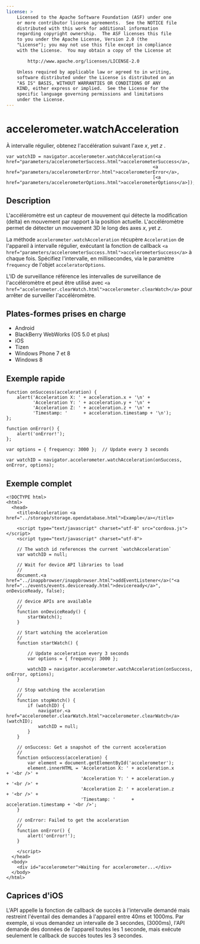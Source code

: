 ```yaml
---
license: >
    Licensed to the Apache Software Foundation (ASF) under one
    or more contributor license agreements.  See the NOTICE file
    distributed with this work for additional information
    regarding copyright ownership.  The ASF licenses this file
    to you under the Apache License, Version 2.0 (the
    "License"); you may not use this file except in compliance
    with the License.  You may obtain a copy of the License at

        http://www.apache.org/licenses/LICENSE-2.0

    Unless required by applicable law or agreed to in writing,
    software distributed under the License is distributed on an
    "AS IS" BASIS, WITHOUT WARRANTIES OR CONDITIONS OF ANY
    KIND, either express or implied.  See the License for the
    specific language governing permissions and limitations
    under the License.
---
```


# accelerometer.watchAcceleration

À intervalle régulier, obtenez l'accélération suivant l'axe *x*, *y*et *z* .

    var watchID = navigator.accelerometer.watchAcceleration(<a href="parameters/accelerometerSuccess.html">accelerometerSuccess</a>,
                                                           <a href="parameters/accelerometerError.html">accelerometerError</a>,
                                                           [<a href="parameters/accelerometerOptions.html">accelerometerOptions</a>]);
    

## Description

L'accéléromètre est un capteur de mouvement qui détecte la modification (delta) en mouvement par rapport à la position actuelle. L'accéléromètre permet de détecter un mouvement 3D le long des axes *x*, *y*et *z*.

La méthode `accelerometer.watchAcceleration` récupère `Acceleration` de l'appareil à intervalle régulier, exécutant la fonction de callback `<a href="parameters/accelerometerSuccess.html">accelerometerSuccess</a>` à chaque fois. Spécifiez l'intervalle, en millisecondes, via le paramètre `frequency` de l'objet `acceleratorOptions`.

L'ID de surveillance référence les intervalles de surveillance de l'accéléromètre et peut être utilisé avec `<a href="accelerometer.clearWatch.html">accelerometer.clearWatch</a>` pour arrêter de surveiller l'accéléromètre.

## Plates-formes prises en charge

*   Android
*   BlackBerry WebWorks (OS 5.0 et plus)
*   iOS
*   Tizen
*   Windows Phone 7 et 8
*   Windows 8

## Exemple rapide

    function onSuccess(acceleration) {
        alert('Acceleration X: ' + acceleration.x + '\n' +
              'Acceleration Y: ' + acceleration.y + '\n' +
              'Acceleration Z: ' + acceleration.z + '\n' +
              'Timestamp: '      + acceleration.timestamp + '\n');
    };
    
    function onError() {
        alert('onError!');
    };
    
    var options = { frequency: 3000 };  // Update every 3 seconds
    
    var watchID = navigator.accelerometer.watchAcceleration(onSuccess, onError, options);
    

## Exemple complet

    <!DOCTYPE html>
    <html>
      <head>
        <title>Acceleration <a href="../storage/storage.opendatabase.html">Example</a></title>
    
        <script type="text/javascript" charset="utf-8" src="cordova.js"></script>
        <script type="text/javascript" charset="utf-8">
    
        // The watch id references the current `watchAcceleration`
        var watchID = null;
    
        // Wait for device API libraries to load
        //
        document.<a href="../inappbrowser/inappbrowser.html">addEventListener</a>("<a href="../events/events.deviceready.html">deviceready</a>", onDeviceReady, false);
    
        // device APIs are available
        //
        function onDeviceReady() {
            startWatch();
        }
    
        // Start watching the acceleration
        //
        function startWatch() {
    
            // Update acceleration every 3 seconds
            var options = { frequency: 3000 };
    
            watchID = navigator.accelerometer.watchAcceleration(onSuccess, onError, options);
        }
    
        // Stop watching the acceleration
        //
        function stopWatch() {
            if (watchID) {
                navigator.<a href="accelerometer.clearWatch.html">accelerometer.clearWatch</a>(watchID);
                watchID = null;
            }
        }
    
        // onSuccess: Get a snapshot of the current acceleration
        //
        function onSuccess(acceleration) {
            var element = document.getElementById('accelerometer');
            element.innerHTML = 'Acceleration X: ' + acceleration.x         + '<br />' +
                                'Acceleration Y: ' + acceleration.y         + '<br />' +
                                'Acceleration Z: ' + acceleration.z         + '<br />' +
                                'Timestamp: '      + acceleration.timestamp + '<br />';
        }
    
        // onError: Failed to get the acceleration
        //
        function onError() {
            alert('onError!');
        }
    
        </script>
      </head>
      <body>
        <div id="accelerometer">Waiting for accelerometer...</div>
      </body>
    </html>
    

## Caprices d'iOS

L'API appelle la fonction de callback de succès à l'intervalle demandé mais restreint l'éventail des demandes à l'appareil entre 40ms et 1000ms. Par exemple, si vous demandez un intervalle de 3 secondes, (3000ms), l'API demande des données de l'appareil toutes les 1 seconde, mais exécute seulement le callback de succès toutes les 3 secondes.